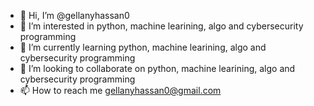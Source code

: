 - 👋 Hi, I’m @gellanyhassan0
- 👀 I’m interested in python, machine learining, algo and cybersecurity programming
- 🌱 I’m currently learning python, machine learining, algo and cybersecurity programming
- 💞️ I’m looking to collaborate on python, machine learining, algo and cybersecurity programming
- 📫 How to reach me gellanyhassan0@gmail.com

<!---
gellanyhassan0/gellanyhassan0 is a ✨ special ✨ repository because its `README.md` (this file) appears on your GitHub profile.
You can click the Preview link to take a look at your changes.
--->
